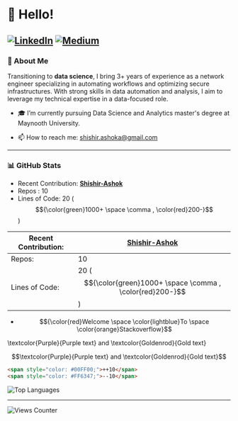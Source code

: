 # 👋 Hello!

[![LinkedIn](https://img.shields.io/badge/-LinkedIn?style=social&logo=linkedin)](https://linkedin.com/in/shshir-ashok) [![Medium](https://img.shields.io/badge/-Medium?style=social&logo=medium)](https://shishirashok.medium.com/)
---

### 📝 About Me
Transitioning to **data science**, I bring 3+ years of experience as a network engineer specializing in automating workflows and optimizing secure infrastructures. 
With strong skills in data automation and analysis, I aim to leverage my technical expertise in a data-focused role.

- 🎓 I’m currently pursuing Data Science and Analytics master's degree at Maynooth University.
<!-- - 🌐 [My Personal Website](https://yourwebsite.com) -->
- 📫 How to reach me: [shishir.ashoka@gmail.com](mailto:shishir.ashoka@gmail.com)

---

### 📊 GitHub Stats
- Recent Contribution: [**Shishir-Ashok**](https://github.com/Shishir-Ashok/Shishir-Ashok)
- Repos : 10 
- Lines of Code: 20 ($${\color{green}1000+ \space \comma , \color{red}200-}$$)

| Recent Contribution:            | [**Shishir-Ashok**](https://github.com/Shishir-Ashok/Shishir-Ashok)                    |
| ------------------------------  | ------------------------------ |
| Repos:                          | 10    |
| Lines of Code:                  | 20 ($${\color{green}1000+ \space \comma , \color{red}200-}$$)                   |



- $${\color{red}Welcome \space \color{lightblue}To \space \color{orange}Stackoverflow}$$

\textcolor{Purple}{Purple text} and \textcolor{Goldenrod}{Gold text}

$$\textcolor{Purple}{Purple text} and \textcolor{Goldenrod}{Gold text}$$


```html
<span style="color: #00FF00;">++10</span>
<span style="color: #FF6347;">--10</span>
```

![Top Languages](https://github-readme-stats.vercel.app/api/top-langs/?username=Shishir-Ashok&layout=compact&theme=radical)

---

![Views Counter](https://views-counter.vercel.app/badge?pageId=yourusername%2Frepository-name) 
